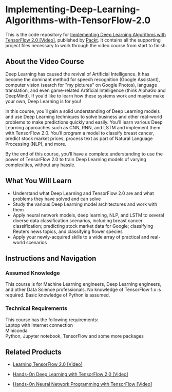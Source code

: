 


# Implementing-Deep-Learning-Algorithms-with-TensorFlow-2.0

This is the code repository for [Implementing Deep Learning Algorithms with TensorFlow 2.0 [Video]](https://www.packtpub.com/big-data-and-business-intelligence/implementing-deep-learning-algorithms-tensorflow-20-video), published by [Packt](https://www.packtpub.com/?utm_source=github). It contains all the supporting project files necessary to work through the video course from start to finish.

## About the Video Course
Deep Learning has caused the revival of Artificial Intelligence. It has become the dominant method for speech recognition (Google Assistant), computer vision (search for "my pictures" on Google Photos), language translation, and even game-related Artificial Intelligence (think AlphaGo and DeepMind). If you'd like to learn how these systems work and maybe make your own, Deep Learning is for you! 

In this course, you’ll gain a solid understanding of Deep Learning models and use Deep Learning techniques to solve business and other real-world problems to make predictions quickly and easily. You’ll learn various Deep Learning approaches such as CNN, RNN, and LSTM and implement them with TensorFlow 2.0. You’ll program a model to classify breast cancer, predict stock market prices, process text as part of Natural Language Processing (NLP), and more. 

By the end of this course, you’ll have a complete understanding to use the power of TensorFlow 2.0 to train Deep Learning models of varying complexities, without any hassle. 

<H2>What You Will Learn</H2>
<DIV class=book-info-will-learn-text>
<UL>
<LI>Understand what Deep Learning and TensorFlow 2.0 are and what problems they have solved and can solve 
<LI>Study the various Deep Learning model architectures and work with them 
<LI>Apply neural network models, deep learning, NLP, and LSTM to several diverse data classification scenarios, including breast cancer classification; predicting stock market data for Google; classifying Reuters news topics, and classifying flower species 
<LI>Apply your newly-acquired skills to a wide array of practical and real-world scenarios
</LI></UL></DIV>

## Instructions and Navigation
### Assumed Knowledge
This course is for Machine Learning engineers, Deep Learning engineers, and other Data Science professionals. No knowledge of TensorFlow 1.x is required. Basic knowledge of Python is assumed.	

### Technical Requirements
This course has the following requirements:<br/>
Laptop with Internet connection <br/>
Miniconda<br/>
Python, Jupyter notebook, TensorFlow and some more packages<br/> 






## Related Products
* [Learning TensorFlow 2.0 [Video]](https://www.packtpub.com/big-data-and-business-intelligence/learning-tensorflow-20-video)

* [Hands-On Deep Learning with TensorFlow 2.0 [Video]](https://www.packtpub.com/application-development/hands-deep-learning-tensorflow-20-video)

* [Hands-On Neural Network Programming with TensorFlow [Video]](https://www.packtpub.com/application-development/hands-neural-network-programming-tensorflow-video)
